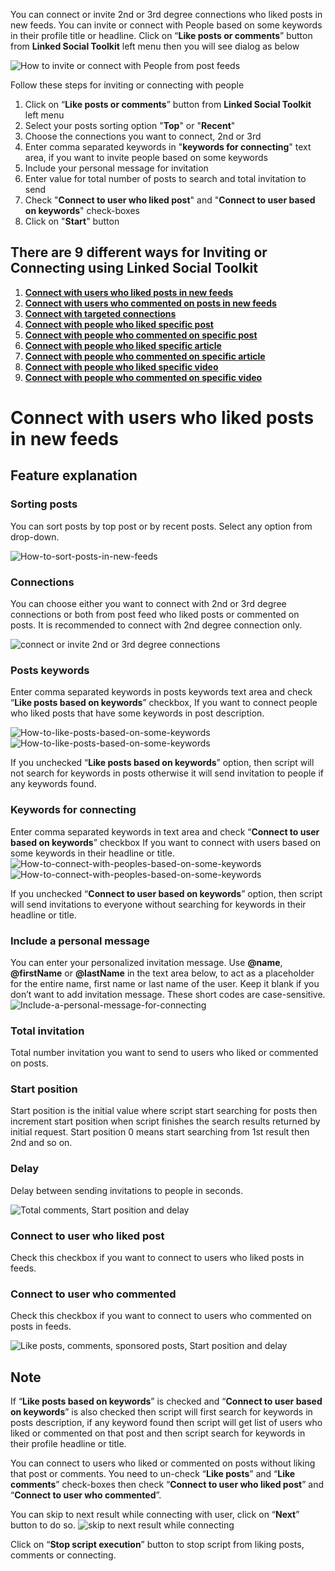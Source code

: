 You can connect or invite 2nd or 3rd degree connections who liked posts in new feeds. You can invite or connect with People based on some keywords in their profile title or headline. Click on “**Like posts or comments**” button from **Linked Social Toolkit** left menu then you will see dialog as below

![How to invite or connect with People from post feeds](https://github.com/ZiaUrR3hman/LinkedSocialToolkit/raw/master/images/How-to-like-posts-like-comments-or-connect-with-new-connections-from-post-feeds-image020.png) 

Follow these steps for inviting or connecting with people
1. Click on “**Like posts or comments**” button from **Linked Social Toolkit** left menu
2. Select your posts sorting option "**Top**" or "**Recent**"
3. Choose the connections you want to connect, 2nd or 3rd
4. Enter comma separated keywords in "**keywords for connecting**" text area, if you want to invite people based on some keywords
5. Include your personal message for invitation
6. Enter value for total number of posts to search and total invitation to send
7. Check "**Connect to user who liked post**" and "**Connect to user based on keywords**" check-boxes
8. Click on "**Start**" button

## There are 9 different ways for Inviting or Connecting using Linked Social Toolkit
1. [**Connect with users who liked posts in new feeds**](https://github.com/ZiaUrR3hman/LinkedSocialToolkit/wiki/How-to-connect-with-people-who-liked-posts-in-new-feeds)
2. [**Connect with users who commented on posts in new feeds**](https://github.com/ZiaUrR3hman/LinkedSocialToolkit/wiki/How-to-connect-with-people-who-commented-on-posts)
3. [**Connect with targeted connections**](https://github.com/ZiaUrR3hman/LinkedSocialToolkit/wiki/How-to-connect-with-targeted-connections)
4. [**Connect with people who liked specific post**](https://github.com/ZiaUrR3hman/LinkedSocialToolkit/wiki/How-to-connect-with-people-who-liked-specific-post)
5. [**Connect with people who commented on specific post**](https://github.com/ZiaUrR3hman/LinkedSocialToolkit/wiki/How-to-connect-with-people-who-commented-on-specific-post)
6. [**Connect with people who liked specific article**](https://github.com/ZiaUrR3hman/LinkedSocialToolkit/wiki/How-to-connect-with-people-who-liked-specific-article)
7. [**Connect with people who commented on specific article**](https://github.com/ZiaUrR3hman/LinkedSocialToolkit/wiki/How-to-connect-with-people-who-commented-on-specific-article)
8. [**Connect with people who liked specific video**](https://github.com/ZiaUrR3hman/LinkedSocialToolkit/wiki/How-to-connect-with-people-who-liked-specific-video)
9. [**Connect with people who commented on specific video**](https://github.com/ZiaUrR3hman/LinkedSocialToolkit/wiki/How-to-connect-with-people-who-commented-on-specific-video)

# Connect with users who liked posts in new feeds
## Feature explanation 
### Sorting posts
You can sort posts by top post or by recent posts. Select any option from drop-down.

![How-to-sort-posts-in-new-feeds](https://github.com/ZiaUrR3hman/LinkedSocialToolkit/raw/master/images/How-to-sort-posts-in-new-feeds-image307.png)

### Connections
You can choose either you want to connect with 2nd or 3rd degree connections or both from post feed who liked posts or commented on posts. It is recommended to connect with 2nd degree connection only.

![connect or invite 2nd or 3rd degree connections](https://github.com/ZiaUrR3hman/LinkedSocialToolkit/raw/master/images/image308.png) 

### Posts keywords
Enter comma separated keywords in posts keywords text area and check “**Like posts based on keywords**” checkbox, If you want to connect people who liked posts that have some keywords in post description. 

![How-to-like-posts-based-on-some-keywords](https://github.com/ZiaUrR3hman/LinkedSocialToolkit/raw/master/images/How-to-like-posts-based-on-some-keywords-image309.png)
![How-to-like-posts-based-on-some-keywords](https://github.com/ZiaUrR3hman/LinkedSocialToolkit/raw/master/images/How-to-like-posts-based-on-some-keywords-image310.png)

If you unchecked “**Like posts based on keywords**” option, then script will not search for keywords in posts otherwise it will send invitation to people if any keywords found.

### Keywords for connecting
Enter comma separated keywords in text area and check “**Connect to user based on keywords**” checkbox If you want to connect with users based on some keywords in their headline or title. 
![How-to-connect-with-peoples-based-on-some-keywords](https://github.com/ZiaUrR3hman/LinkedSocialToolkit/raw/master/images/How-to-connect-with-peoples-based-on-some-keywords-image029.png)
![How-to-connect-with-peoples-based-on-some-keywords](https://github.com/ZiaUrR3hman/LinkedSocialToolkit/raw/master/images/How-to-connect-with-peoples-based-on-some-keywords-image031.png) 
 
If you unchecked “**Connect to user based on keywords**” option, then script will send invitations to everyone without searching for keywords in their headline or title. 

### Include a personal message
You can enter your personalized invitation message. Use **@name**, **@firstName** or **@lastName** in the text area below, to act as a placeholder for the entire name, first name or last name of the user. Keep it blank if you don’t want to add invitation message. These short codes are case-sensitive.
![Include-a-personal-message-for-connecting](https://github.com/ZiaUrR3hman/LinkedSocialToolkit/raw/master/images/Include-a-personal-message-for-connecting-image033.png)

### Total invitation
Total number invitation you want to send to users who liked or commented on posts. 

### Start position
Start position is the initial value where script start searching for posts then increment start position when script finishes the search results returned by initial request. Start position 0 means start searching from 1st result then 2nd and so on.

### Delay
Delay between sending invitations to people in seconds.

![Total comments, Start position and delay](https://github.com/ZiaUrR3hman/LinkedSocialToolkit/raw/master/images/image315.png)

### Connect to user who liked post
Check this checkbox if you want to connect to users who liked posts in feeds.
### Connect to user who commented
Check this checkbox if you want to connect to users who commented on posts in feeds.

![Like posts, comments, sponsored posts, Start position and delay](https://github.com/ZiaUrR3hman/LinkedSocialToolkit/raw/master/images/image316.png)

## Note
If “**Like posts based on keywords**” is checked and “**Connect to user based on keywords**” is also checked then script will first search for keywords in posts description, if any keyword found then script will get list of users who liked or commented on that post and then script search for keywords in their profile headline or title.

You can connect to users who liked or commented on posts without liking that post or comments. You need to un-check “**Like posts**” and “**Like comments**” check-boxes then check “**Connect to user who liked post**” and “**Connect to user who commented**”.

You can skip to next result while connecting with user, click on “**Next**” button to do so.
![skip to next result while connecting](https://github.com/ZiaUrR3hman/LinkedSocialToolkit/raw/master/images/image041.png)

Click on “**Stop script execution**” button to stop script from liking posts, comments or connecting.